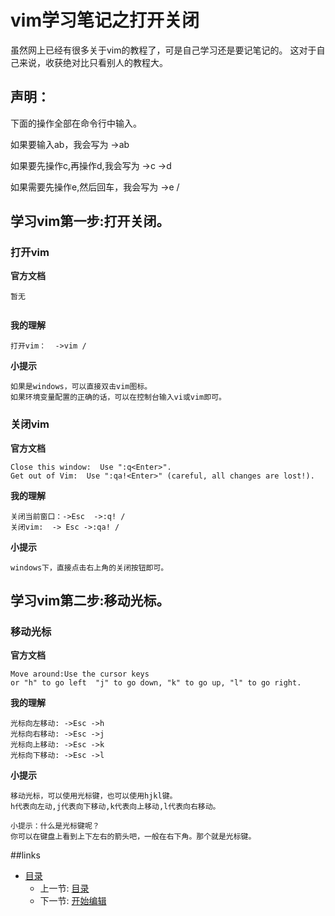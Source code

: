 # vim学习笔记之打开关闭

虽然网上已经有很多关于vim的教程了，可是自己学习还是要记笔记的。
这对于自己来说，收获绝对比只看别人的教程大。

## 声明：

下面的操作全部在命令行中输入。

如果要输入ab，我会写为   ->ab

如果要先操作c,再操作d,我会写为  ->c  ->d

如果需要先操作e,然后回车，我会写为 ->e /


## 学习vim第一步:打开关闭。

### 打开vim

<b>官方文档</b>

````
暂无
	
````

<b>我的理解</b>
````
打开vim：  ->vim /
````

<b>小提示</b>
````
如果是windows，可以直接双击vim图标。
如果环境变量配置的正确的话，可以在控制台输入vi或vim即可。
````


### 关闭vim

<b>官方文档</b>

````
Close this window:  Use ":q<Enter>".
Get out of Vim:  Use ":qa!<Enter>" (careful, all changes are lost!).
````
<b>我的理解</b>

````
关闭当前窗口：->Esc  ->:q! /
关闭vim:  -> Esc ->:qa! /

````

<b>小提示</b>
````
windows下，直接点击右上角的关闭按钮即可。
````


## 学习vim第二步:移动光标。

### 移动光标

<b>官方文档</b>

````
Move around:Use the cursor keys
or "h" to go left  "j" to go down, "k" to go up, "l" to go right.
````
<b>我的理解</b>

````
光标向左移动: ->Esc ->h
光标向右移动: ->Esc ->j
光标向上移动: ->Esc ->k
光标向下移动: ->Esc ->l
````

<b>小提示</b>
````
移动光标，可以使用光标键，也可以使用hjkl键。
h代表向左动,j代表向下移动,k代表向上移动,l代表向右移动。
````
````
小提示：什么是光标键呢？
你可以在键盘上看到上下左右的箭头吧，一般在右下角。那个就是光标键。
````


##links
   * [目录](<preface.md>)
	   * 上一节: [目录](<preface.md>)
	   * 下一节: [开始编辑](<1.1.md>)





